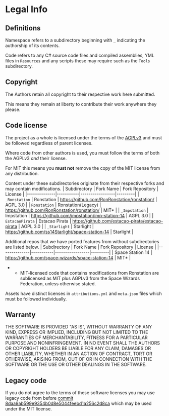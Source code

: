 # Legal Info

## Definitions

Namespace refers to a subdirectory beginning with `_` indicating the authorship of its contents.

Code refers to any C# source code files and compiled assemblies, YML files in `Resources` and any scripts these may require such as the `Tools` subdirectory.

## Copyright

The Authors retain all copyright to their respective work here submitted.

This means they remain at liberty to contribute their work anywhere they please.

## Code license

The project as a whole is licensed under the terms of the [AGPLv3](/LICENSE-AGPLv3.txt) and must be followed regardless of parent licenses.

Where code from other authors is used, you must follow the terms of both the AGPLv3 *and* their license.

For MIT this means you **must not** remove the copy of the MIT license from any distribution.

Content under these subdirectories originate from their respective forks and may contain modifications.
| Subdirectory | Fork Name | Fork Repository | License |
|--------------|-----------|-----------------|---------|
| `_Ronstation` | Ronstation | https://github.com/RonRonstation/ronstation/ | AGPL 3.0 |
| `Ronstation` | Ronstation(Legacy) | https://github.com/RonRonstation/ronstation/ | MIT* |
| `_Impstation` | Impstation | https://github.com/impstation/imp-station-14 | AGPL 3.0 |
| `EstacaoPirata` | Estacao Pirata | https://github.com/estacao-pirata/estacao-pirata | AGPL 3.0 |
| `_Starlight` | Starlight | https://github.com/ss14Starlight/space-station-14 | Starlight |

Additional repos that we have ported features from without subdirectories are listed below.
| Subdirectory | Fork Name | Fork Repository | License |
|--------------|-----------|-----------------|---------|
| Space Station 14 | https://github.com/space-wizards/space-station-14 | MIT* |

- * MIT-licensed code that contains modifications from Ronstation are sublicensed as MIT plus AGPLv3 from the Space Wizards Federation, unless otherwise stated.

Assets have distinct licenses in `attributions.yml` and `meta.json` files which must be followed individually.

## Warranty

THE SOFTWARE IS PROVIDED "AS IS", WITHOUT WARRANTY OF ANY KIND, EXPRESS OR
IMPLIED, INCLUDING BUT NOT LIMITED TO THE WARRANTIES OF MERCHANTABILITY, FITNESS
FOR A PARTICULAR PURPOSE AND NONINFRINGEMENT. IN NO EVENT SHALL THE AUTHORS OR
COPYRIGHT HOLDERS BE LIABLE FOR ANY CLAIM, DAMAGES OR OTHER LIABILITY, WHETHER
IN AN ACTION OF CONTRACT, TORT OR OTHERWISE, ARISING FROM, OUT OF OR IN
CONNECTION WITH THE SOFTWARE OR THE USE OR OTHER DEALINGS IN THE SOFTWARE.

## Legacy code

If you do not agree to the terms of these software licenses you may use legacy code from before [commit 8daa9ab599e9354b0d8e5044feebd1a256c2d8ca](https://github.com/RonRonstation/ronstation/commit/8daa9ab599e9354b0d8e5044feebd1a256c2d8ca) which may be used under the MIT license.